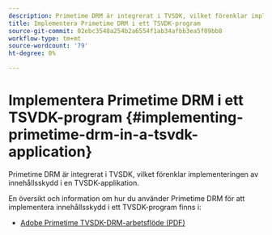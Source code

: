 ```yaml
---
description: Primetime DRM är integrerat i TVSDK, vilket förenklar implementeringen av innehållsskydd i en TVSDK-applikation.
title: Implementera Primetime DRM i ett TSVDK-program
source-git-commit: 02ebc3548a254b2a6554f1ab34afbb3ea5f09bb8
workflow-type: tm+mt
source-wordcount: '79'
ht-degree: 0%

---
```


# Implementera Primetime DRM i ett TSVDK-program {#implementing-primetime-drm-in-a-tsvdk-application}

Primetime DRM är integrerat i TVSDK, vilket förenklar implementeringen av innehållsskydd i en TVSDK-applikation.

En översikt och information om hur du använder Primetime DRM för att implementera innehållsskydd i ett TVSDK-program finns i:

* [Adobe Primetime TVSDK-DRM-arbetsflöde (PDF)](https://helpx.adobe.com/content/dam/help/en/primetime/drm/drm_tvsdk_drm_workflow.pdf)
